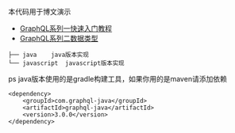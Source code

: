 本代码用于博文演示
* [GraphQL系列一快速入门教程](http://www.zhaiqianfeng.com/2017/06/learn-graphql-first-demo.html)
* [GraphQL系列二数据类型](http://www.zhaiqianfeng.com/2017/06/learn-graphql-type-system.html)


```
├── java	java版本实现
└── javascript	javascript版本实现
```
ps
java版本使用的是gradle构建工具，如果你用的是maven请添加依赖
```
<dependency>
    <groupId>com.graphql-java</groupId>
    <artifactId>graphql-java</artifactId>
    <version>3.0.0</version>
</dependency>
```
